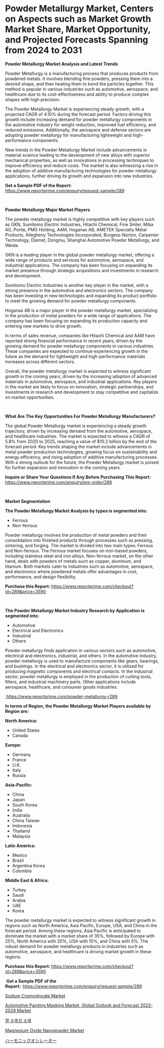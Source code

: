 <p><h1>Powder Metallurgy Market, Centers on Aspects such as Market Growth Market Share, Market Opportunity, and Projected Forecasts Spanning from 2024 to 2031</h1></p><p><strong>Powder Metallurgy Market Analysis and Latest Trends</strong></p>
<p><p>Powder Metallurgy is a manufacturing process that produces products from powdered metals. It involves blending fine powders, pressing them into a desired shape, and then heating them to bond the particles together. This method is popular in various industries such as automotive, aerospace, and healthcare due to its cost-effectiveness and ability to produce complex shapes with high precision.</p><p>The Powder Metallurgy Market is experiencing steady growth, with a projected CAGR of 4.10% during the forecast period. Factors driving this growth include increasing demand for powder metallurgy components in the automotive industry for weight reduction, improved fuel efficiency, and reduced emissions. Additionally, the aerospace and defense sectors are adopting powder metallurgy for manufacturing lightweight and high-performance components.</p><p>New trends in the Powder Metallurgy Market include advancements in material science leading to the development of new alloys with superior mechanical properties, as well as innovations in processing techniques to improve efficiency and reduce costs. The market is also witnessing a rise in the adoption of additive manufacturing technologies for powder metallurgy applications, further driving its growth and expansion into new industries.</p></p>
<p><strong>Get a Sample PDF of the Report:&nbsp;</strong> <a href="https://www.reportprime.com/enquiry/request-sample/289">https://www.reportprime.com/enquiry/request-sample/289</a></p>
<p>&nbsp;</p>
<p><strong>Powder Metallurgy Major Market Players</strong></p>
<p><p>The powder metallurgy market is highly competitive with key players such as GKN, Sumitomo Electric Industries, Hitachi Chemical, Fine Sinter, Miba AG, Porite, PMG Holding, AAM, Hoganas AB, AMETEK Specialty Metal Products, Allegheny Technologies Incorporated, Burgess-Norton, Carpenter Technology, Diamet, Dongmu, Shanghai Automotive Powder Metallurgy, and Weida.</p><p>GKN is a leading player in the global powder metallurgy market, offering a wide range of products and services for automotive, aerospace, and industrial applications. The company has been focusing on expanding its market presence through strategic acquisitions and investments in research and development.</p><p>Sumitomo Electric Industries is another key player in the market, with a strong presence in the automotive and electronics sectors. The company has been investing in new technologies and expanding its product portfolio to meet the growing demand for powder metallurgy components.</p><p>Hoganas AB is a major player in the powder metallurgy market, specializing in the production of metal powders for a wide range of applications. The company has been focusing on expanding its production capacity and entering new markets to drive growth.</p><p>In terms of sales revenue, companies like Hitachi Chemical and AAM have reported strong financial performance in recent years, driven by the growing demand for powder metallurgy components in various industries. These companies are expected to continue experiencing growth in the future as the demand for lightweight and high-performance materials increases across different sectors.</p><p>Overall, the powder metallurgy market is expected to witness significant growth in the coming years, driven by the increasing adoption of advanced materials in automotive, aerospace, and industrial applications. Key players in the market are likely to focus on innovation, strategic partnerships, and investments in research and development to stay competitive and capitalize on market opportunities.</p></p>
<p>&nbsp;</p>
<p><strong>What Are The Key Opportunities For Powder Metallurgy Manufacturers?</strong></p>
<p><p>The global Powder Metallurgy market is experiencing a steady growth trajectory, driven by increasing demand from the automotive, aerospace, and healthcare industries. The market is expected to witness a CAGR of 5.8% from 2020 to 2025, reaching a value of $10.2 billion by the end of the forecast period. Key trends shaping the market include advancements in metal powder production technologies, growing focus on sustainability and energy efficiency, and rising adoption of additive manufacturing processes. With a strong outlook for the future, the Powder Metallurgy market is poised for further expansion and innovation in the coming years.</p></p>
<p><strong>Inquire or Share Your Questions If Any Before Purchasing This Report:</strong> <a href="https://www.reportprime.com/enquiry/pre-order/289">https://www.reportprime.com/enquiry/pre-order/289</a></p>
<p>&nbsp;</p>
<p><strong>Market Segmentation</strong></p>
<p><strong>The Powder Metallurgy Market Analysis by types is segmented into:</strong></p>
<p><ul><li>Ferrous</li><li>Non-ferrous</li></ul></p>
<p><p>Powder metallurgy involves the production of metal powders and their consolidation into finished products through processes such as pressing, sintering, and forging. The market is divided into two main types: Ferrous and Non-ferrous. The Ferrous market focuses on iron-based powders, including stainless steel and iron alloys. Non-ferrous market, on the other hand, deals with powders of metals such as copper, aluminum, and titanium. Both markets cater to industries such as automotive, aerospace, and electronics where powdered metals offer advantages in cost, performance, and design flexibility.</p></p>
<p><strong>Purchase this Report:&nbsp;</strong><a href="https://www.reportprime.com/checkout?id=289&price=3590">https://www.reportprime.com/checkout?id=289&price=3590</a></p>
<p>&nbsp;</p>
<p><strong>The Powder Metallurgy Market Industry Research by Application is segmented into:</strong></p>
<p><ul><li>Automotive</li><li>Electrical and Electronics</li><li>Industrial</li><li>Others</li></ul></p>
<p><p>Powder metallurgy finds application in various sectors such as automotive, electrical and electronics, industrial, and others. In the automotive industry, powder metallurgy is used to manufacture components like gears, bearings, and bushings. In the electrical and electronics sector, it is utilized for producing magnetic components and electrical contacts. In the industrial sector, powder metallurgy is employed in the production of cutting tools, filters, and industrial machinery parts. Other applications include aerospace, healthcare, and consumer goods industries.</p></p>
<p><a href="https://www.reportprime.com/powder-metallurgy-r289">&nbsp;https://www.reportprime.com/powder-metallurgy-r289</a></p>
<p><strong>In terms of Region, the Powder Metallurgy Market Players available by Region are:</strong></p>
<p>
    <p> <strong> North America: </strong>
        <ul>
            <li>United States</li>
            <li>Canada</li>
        </ul>
        </p> 
    <p> <strong> Europe: </strong>
        <ul>
            <li>Germany</li>
            <li>France</li>
            <li>U.K.</li>
            <li>Italy</li>
            <li>Russia</li>
        </ul>
        </p> 
    <p> <strong> Asia-Pacific: </strong>
        <ul>
            <li>China</li>
            <li>Japan</li>
            <li>South Korea</li>
            <li>India</li>
            <li>Australia</li>
            <li>China Taiwan</li>
            <li>Indonesia</li>
            <li>Thailand</li>
            <li>Malaysia</li>
        </ul>
        </p> 
    <p> <strong> Latin America: </strong>
        <ul>
            <li>Mexico</li>
            <li>Brazil</li>
            <li>Argentina Korea</li>
            <li>Colombia</li>
        </ul>
        </p> 
    <p> <strong> Middle East & Africa: </strong>
        <ul>
            <li>Turkey</li>
            <li>Saudi</li>
            <li>Arabia</li>
            <li>UAE</li>
            <li>Korea</li>
        </ul>
    </p>
    </p>
<p><p>The powder metallurgy market is expected to witness significant growth in regions such as North America, Asia Pacific, Europe, USA, and China in the forecast period. Among these regions, Asia Pacific is anticipated to dominate the market with a market share of 35%, followed by Europe with 25%, North America with 20%, USA with 15%, and China with 5%. The robust demand for powder metallurgy products in industries such as automotive, aerospace, and healthcare is driving market growth in these regions.</p></p>
<p><strong>Purchase this Report: </strong><a href="https://www.reportprime.com/checkout?id=289&price=3590">https://www.reportprime.com/checkout?id=289&price=3590</a></p>
<p>&nbsp;<strong>Get a Sample PDF of the Report:&nbsp;&nbsp;</strong><a href="https://www.reportprime.com/enquiry/request-sample/289">https://www.reportprime.com/enquiry/request-sample/289</a></p>
<p><strong></strong></p>
<p><p><a href="https://www.linkedin.com/pulse/sodium-cromoglycate-market-size-share-amp-trends-analysis-oqvyc">Sodium Cromoglycate Market</a></p><p><a href="https://medium.com/@mamunislambd984/automotive-painting-masking-market-global-outlook-and-forecast-2022-2028-market-global-market-bd7d28f092b9">Automotive Painting Masking Market, Global Outlook and Forecast 2022-2028 Market</a></p><p><a href="https://medium.com/@khelifsolo/2024%EB%85%84%EB%B6%80%ED%84%B0-2031%EB%85%84%EA%B9%8C%EC%A7%80%EC%9D%98-%EC%97%B4%EC%88%98%EC%B6%95-%EC%86%8C%EC%9E%AC-%EC%8B%9C%EC%9E%A5%EC%9D%98-%EC%8B%A0%ED%9D%A5-%ED%8A%B8%EB%A0%8C%EB%93%9C%EC%99%80-%EB%AF%B8%EB%9E%98-%EC%A0%84%EB%A7%9D%EC%9E%85%EB%8B%88%EB%8B%A4-9b01f9b5a5dc">열 수축성 소재</a></p><p><a href="https://github.com/btwcqfvq34/Market-Research-Report-List-1/blob/main/magnesium-oxide-nanopowder-market.md">Magnesium Oxide Nanopowder Market</a></p><p><a href="https://medium.com/@elenorkiehn/%E8%AA%BF%E5%92%8C%E6%8C%AF%E5%8B%95%E5%AD%90%E5%B8%82%E5%A0%B4-2024%E5%B9%B4%E3%81%8B%E3%82%892031%E5%B9%B4%E3%81%AE%E4%B8%96%E7%95%8C%E5%B8%82%E5%A0%B4%E5%8B%95%E5%90%91%E3%81%A8%E8%B2%A9%E5%A3%B2%E5%8B%95%E5%90%91-a7d63daa0880">ハーモニックオシレーター</a></p></p>